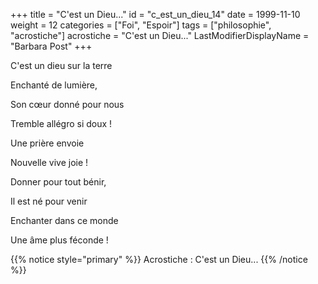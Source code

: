 +++
title = "C'est un Dieu..."
id = "c_est_un_dieu_14"
date = 1999-11-10
weight = 12
categories = ["Foi", "Espoir"]
tags = ["philosophie", "acrostiche"]
acrostiche = "C'est un Dieu..."
LastModifierDisplayName = "Barbara Post"
+++

C'est un dieu sur la terre

Enchanté de lumière,

Son cœur donné pour nous

Tremble allégro si doux !

Une prière envoie

Nouvelle vive joie !

Donner pour tout bénir,

Il est né pour venir

Enchanter dans ce monde

Une âme plus féconde !

{{% notice style="primary" %}}
Acrostiche : C'est un Dieu...
{{% /notice %}}

